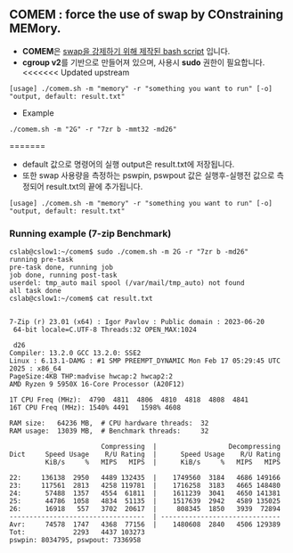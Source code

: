 ## COMEM : force the use of swap by COnstraining MEMory.
- **COMEM**은 <u>swap을 강제하기 위해 제작된 bash script</u> 입니다.
- **cgroup v2**를 기반으로 만들어져 있으며, 사용시 **sudo** 권한이 필요합니다.
<<<<<<< Updated upstream
```
[usage] ./comem.sh -m "memory" -r "something you want to run" [-o] "output, default: result.txt"
```
- Example

```
./comem.sh -m "2G" -r "7zr b -mmt32 -md26"
```
=======
- default 값으로 명령어의 실행 output은 result.txt에 저장됩니다.
- 또한 swap 사용량을 측정하는 pswpin, pswpout 값은 실행후-실행전 값으로 측정되어 result.txt의 끝에 추가됩니다.
```
[usage] ./comem.sh -m "memory" -r "something you want to run" [-o] "output, default: result.txt"
```
### Running example (7-zip Benchmark)

```
cslab@cslow1:~/comem$ sudo ./comem.sh -m 2G -r "7zr b -md26"
running pre-task
pre-task done, running job
job done, running post-task
userdel: tmp_auto mail spool (/var/mail/tmp_auto) not found
all task done
cslab@cslow1:~/comem$ cat result.txt 


7-Zip (r) 23.01 (x64) : Igor Pavlov : Public domain : 2023-06-20
 64-bit locale=C.UTF-8 Threads:32 OPEN_MAX:1024

 d26
Compiler: 13.2.0 GCC 13.2.0: SSE2
Linux : 6.13.1-DAMG : #1 SMP PREEMPT_DYNAMIC Mon Feb 17 05:29:45 UTC 2025 : x86_64
PageSize:4KB THP:madvise hwcap:2 hwcap2:2
AMD Ryzen 9 5950X 16-Core Processor (A20F12) 

1T CPU Freq (MHz):  4790  4811  4806  4810  4818  4808  4841
16T CPU Freq (MHz): 1540% 4491   1598% 4608  

RAM size:   64236 MB,  # CPU hardware threads:  32
RAM usage:  13039 MB,  # Benchmark threads:     32

                       Compressing  |                  Decompressing
Dict     Speed Usage    R/U Rating  |      Speed Usage    R/U Rating
         KiB/s     %   MIPS   MIPS  |      KiB/s     %   MIPS   MIPS

22:     136138  2950   4489 132435  |    1749560  3184   4686 149166
23:     117561  2813   4258 119781  |    1716258  3183   4665 148480
24:      57488  1357   4554  61811  |    1611239  3041   4650 141381
25:      44786  1058   4834  51135  |    1517639  2942   4589 135025
26:      16918   557   3702  20617  |     808345  1850   3939  72894
----------------------------------  | ------------------------------
Avr:     74578  1747   4368  77156  |    1480608  2840   4506 129389
Tot:            2293   4437 103273
pswpin: 8034795, pswpout: 7336958
```
